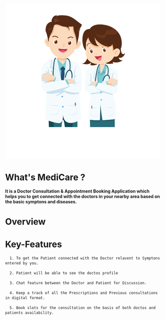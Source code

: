 <p align="center">
<img src="https://github.com/Omkar-Ghongade/ogDoctor/blob/main/MediCare_1.png">
</p>

# What's MediCare ?

<b>It is a Doctor Consultation & Appointment Booking Application which helps you to get connected with the doctors in your nearby area based on the basic symptons and diseases. </b>


# Overview 


# Key-Features

      1. To get the Patient connected with the Doctor relavent to Symptons entered by you.
      
      2. Patient will be able to see the doctos profile

      3. Chat feature between the Doctor and Patient for Discussion.

      4. Keep a track of all the Prescriptions and Previous consultations in digital format.
 
      5. Book slots for the consultation on the basis of both doctos and patients availability.

